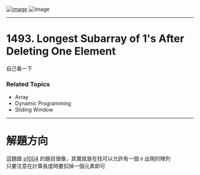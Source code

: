 [![image](https://img.shields.io/badge/Leetcode-Link-blue?logo=leetcode)](https://leetcode.com/problems/longest-subarray-of-1s-after-deleting-one-element/)
![image](https://img.shields.io/badge/Difficulty-Medium-yellow)

---

# 1493. Longest Subarray of 1's After Deleting One Element

自己看一下

### Related Topics

- Array
- Dynamic Programming
- Sliding Window
  
---

# 解題方向

這題跟 [p1004](./../p01004/README.md) 的題目很像，其實就是在找可以允許有一個 `0` 出現的陣列  
只要注意在計算長度時要扣掉一個元素即可